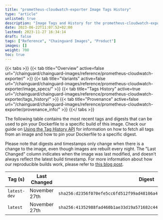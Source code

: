 ```yaml
---
title: "prometheus-cloudwatch-exporter Image Tags History"
type: "article"
unlisted: true
description: "Image Tags and History for the prometheus-cloudwatch-exporter Chainguard Image"
date: 2023-06-22T11:07:52+02:00
lastmod: 2023-11-27 16:34:14
draft: false
tags: ["Reference", "Chainguard Images", "Product"]
images: []
weight: 700
toc: true
---
```


{{< tabs >}}
{{< tab title="Overview" active=false url="/chainguard/chainguard-images/reference/prometheus-cloudwatch-exporter/" >}}
{{< tab title="Variants" active=false url="/chainguard/chainguard-images/reference/prometheus-cloudwatch-exporter/image_specs/" >}}
{{< tab title="Tags History" active=true url="/chainguard/chainguard-images/reference/prometheus-cloudwatch-exporter/tags_history/" >}}
{{< tab title="Provenance" active=false url="/chainguard/chainguard-images/reference/prometheus-cloudwatch-exporter/provenance_info/" >}}
{{</ tabs >}}

The following table contains the most recent tags and digests that can be used to pin your Dockerfile to a specific build of this image. Check our guide on [Using the Tag History API](/chainguard/chainguard-images/using-the-tag-history-api/) for information on how to fetch all tags from an image and how to pin your Dockerfile to a specific digest.

Please note that digests and timestamps only change when there is a change to the image, even though images are rebuilt every night. The "Last Changed" column indicates when the image was last modified, and doesn't always reflect the latest build timestamp. For more information about how our reproducible builds work, please refer to [this blog post](https://www.chainguard.dev/unchained/reproducing-chainguards-reproducible-image-builds).

| Tag (s)       | Last Changed  | Digest                                                                    |
|---------------|---------------|---------------------------------------------------------------------------|
|  `latest-dev` | November 27th | `sha256:d2356f070efe5cc6fd512f99ad48106a4ae1e0683f8f5e444fb45106c97cb09f` |
|  `latest`     | November 27th | `sha256:41352988fad460b1ae33d19a571682c4489abdc7bdbecc98c7ab45615011b996` |

